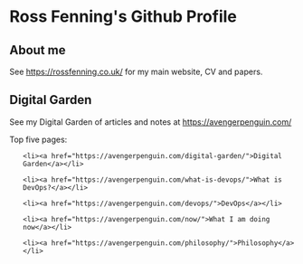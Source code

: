 # Ross Fenning's Github Profile

## About me

See https://rossfenning.co.uk/ for my main website, CV and papers.

## Digital Garden

See my Digital Garden of articles and notes at https://avengerpenguin.com/

Top five pages:

<ul>

    <li><a href="https://avengerpenguin.com/digital-garden/">Digital Garden</a></li>

    <li><a href="https://avengerpenguin.com/what-is-devops/">What is DevOps?</a></li>

    <li><a href="https://avengerpenguin.com/devops/">DevOps</a></li>

    <li><a href="https://avengerpenguin.com/now/">What I am doing now</a></li>

    <li><a href="https://avengerpenguin.com/philosophy/">Philosophy</a></li>

</ul>